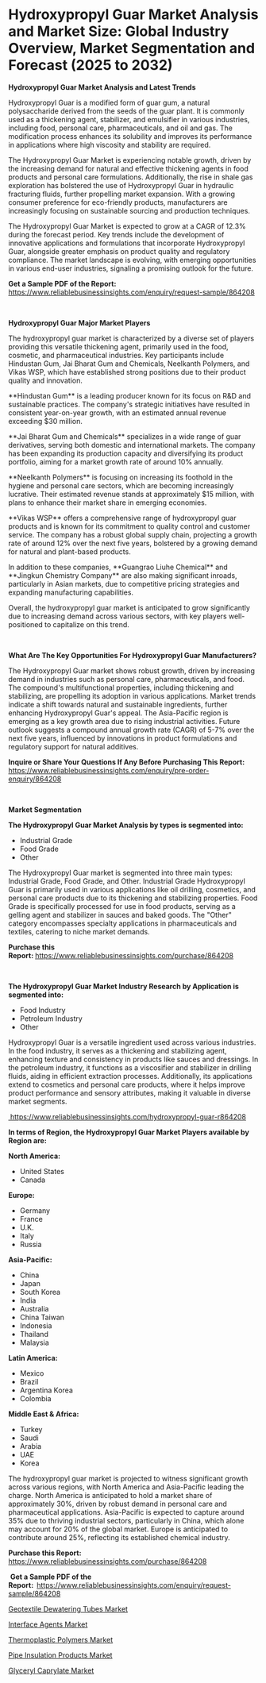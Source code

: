 <p><h1>Hydroxypropyl Guar Market Analysis and Market Size: Global Industry Overview, Market Segmentation and Forecast (2025 to 2032)</h1></p><p><strong>Hydroxypropyl Guar Market Analysis and Latest Trends</strong></p>
<p><p>Hydroxypropyl Guar is a modified form of guar gum, a natural polysaccharide derived from the seeds of the guar plant. It is commonly used as a thickening agent, stabilizer, and emulsifier in various industries, including food, personal care, pharmaceuticals, and oil and gas. The modification process enhances its solubility and improves its performance in applications where high viscosity and stability are required.</p><p>The Hydroxypropyl Guar Market is experiencing notable growth, driven by the increasing demand for natural and effective thickening agents in food products and personal care formulations. Additionally, the rise in shale gas exploration has bolstered the use of Hydroxypropyl Guar in hydraulic fracturing fluids, further propelling market expansion. With a growing consumer preference for eco-friendly products, manufacturers are increasingly focusing on sustainable sourcing and production techniques.</p><p>The Hydroxypropyl Guar Market is expected to grow at a CAGR of 12.3% during the forecast period. Key trends include the development of innovative applications and formulations that incorporate Hydroxypropyl Guar, alongside greater emphasis on product quality and regulatory compliance. The market landscape is evolving, with emerging opportunities in various end-user industries, signaling a promising outlook for the future.</p></p>
<p><strong>Get a Sample PDF of the Report:&nbsp;</strong> <a href="https://www.reliablebusinessinsights.com/enquiry/request-sample/864208?utm_campaign=75&utm_medium=2&utm_source=Github&utm_content=ia&utm_term=01042025&utm_id=hydroxypropyl-guar">https://www.reliablebusinessinsights.com/enquiry/request-sample/864208</a></p>
<p>&nbsp;</p>
<p><strong>Hydroxypropyl Guar Major Market Players</strong></p>
<p><p>The hydroxypropyl guar market is characterized by a diverse set of players providing this versatile thickening agent, primarily used in the food, cosmetic, and pharmaceutical industries. Key participants include Hindustan Gum, Jai Bharat Gum and Chemicals, Neelkanth Polymers, and Vikas WSP, which have established strong positions due to their product quality and innovation.</p><p>**Hindustan Gum** is a leading producer known for its focus on R&D and sustainable practices. The company's strategic initiatives have resulted in consistent year-on-year growth, with an estimated annual revenue exceeding $30 million. </p><p>**Jai Bharat Gum and Chemicals** specializes in a wide range of guar derivatives, serving both domestic and international markets. The company has been expanding its production capacity and diversifying its product portfolio, aiming for a market growth rate of around 10% annually. </p><p>**Neelkanth Polymers** is focusing on increasing its foothold in the hygiene and personal care sectors, which are becoming increasingly lucrative. Their estimated revenue stands at approximately $15 million, with plans to enhance their market share in emerging economies.</p><p>**Vikas WSP** offers a comprehensive range of hydroxypropyl guar products and is known for its commitment to quality control and customer service. The company has a robust global supply chain, projecting a growth rate of around 12% over the next five years, bolstered by a growing demand for natural and plant-based products.</p><p>In addition to these companies, **Guangrao Liuhe Chemical** and **Jingkun Chemistry Company** are also making significant inroads, particularly in Asian markets, due to competitive pricing strategies and expanding manufacturing capabilities.</p><p>Overall, the hydroxypropyl guar market is anticipated to grow significantly due to increasing demand across various sectors, with key players well-positioned to capitalize on this trend.</p></p>
<p>&nbsp;</p>
<p><strong>What Are The Key Opportunities For Hydroxypropyl Guar Manufacturers?</strong></p>
<p><p>The Hydroxypropyl Guar market shows robust growth, driven by increasing demand in industries such as personal care, pharmaceuticals, and food. The compound's multifunctional properties, including thickening and stabilizing, are propelling its adoption in various applications. Market trends indicate a shift towards natural and sustainable ingredients, further enhancing Hydroxypropyl Guar's appeal. The Asia-Pacific region is emerging as a key growth area due to rising industrial activities. Future outlook suggests a compound annual growth rate (CAGR) of 5-7% over the next five years, influenced by innovations in product formulations and regulatory support for natural additives.</p></p>
<p><strong>Inquire or Share Your Questions If Any Before Purchasing This Report:</strong> <a href="https://www.reliablebusinessinsights.com/enquiry/pre-order-enquiry/864208?utm_campaign=75&utm_medium=2&utm_source=Github&utm_content=ia&utm_term=01042025&utm_id=hydroxypropyl-guar">https://www.reliablebusinessinsights.com/enquiry/pre-order-enquiry/864208</a></p>
<p>&nbsp;</p>
<p><strong>Market Segmentation</strong></p>
<p><strong>The Hydroxypropyl Guar Market Analysis by types is segmented into:</strong></p>
<p><ul><li>Industrial Grade</li><li>Food Grade</li><li>Other</li></ul></p>
<p><p>The Hydroxypropyl Guar market is segmented into three main types: Industrial Grade, Food Grade, and Other. Industrial Grade Hydroxypropyl Guar is primarily used in various applications like oil drilling, cosmetics, and personal care products due to its thickening and stabilizing properties. Food Grade is specifically processed for use in food products, serving as a gelling agent and stabilizer in sauces and baked goods. The "Other" category encompasses specialty applications in pharmaceuticals and textiles, catering to niche market demands.</p></p>
<p><strong>Purchase this Report:&nbsp;</strong><a href="https://www.reliablebusinessinsights.com/purchase/864208?utm_campaign=75&utm_medium=2&utm_source=Github&utm_content=ia&utm_term=01042025&utm_id=hydroxypropyl-guar">https://www.reliablebusinessinsights.com/purchase/864208</a></p>
<p>&nbsp;</p>
<p><strong>The Hydroxypropyl Guar Market Industry Research by Application is segmented into:</strong></p>
<p><ul><li>Food Industry</li><li>Petroleum Industry</li><li>Other</li></ul></p>
<p><p>Hydroxypropyl Guar is a versatile ingredient used across various industries. In the food industry, it serves as a thickening and stabilizing agent, enhancing texture and consistency in products like sauces and dressings. In the petroleum industry, it functions as a viscosifier and stabilizer in drilling fluids, aiding in efficient extraction processes. Additionally, its applications extend to cosmetics and personal care products, where it helps improve product performance and sensory attributes, making it valuable in diverse market segments.</p></p>
<p><a href="https://www.reliablebusinessinsights.com/hydroxypropyl-guar-r864208?utm_campaign=75&utm_medium=2&utm_source=Github&utm_content=ia&utm_term=01042025&utm_id=hydroxypropyl-guar">&nbsp;https://www.reliablebusinessinsights.com/hydroxypropyl-guar-r864208</a></p>
<p><strong>In terms of Region, the Hydroxypropyl Guar Market Players available by Region are:</strong></p>
<p>
    <p> <strong> North America: </strong>
        <ul>
            <li>United States</li>
            <li>Canada</li>
        </ul>
        </p> 
    <p> <strong> Europe: </strong>
        <ul>
            <li>Germany</li>
            <li>France</li>
            <li>U.K.</li>
            <li>Italy</li>
            <li>Russia</li>
        </ul>
        </p> 
    <p> <strong> Asia-Pacific: </strong>
        <ul>
            <li>China</li>
            <li>Japan</li>
            <li>South Korea</li>
            <li>India</li>
            <li>Australia</li>
            <li>China Taiwan</li>
            <li>Indonesia</li>
            <li>Thailand</li>
            <li>Malaysia</li>
        </ul>
        </p> 
    <p> <strong> Latin America: </strong>
        <ul>
            <li>Mexico</li>
            <li>Brazil</li>
            <li>Argentina Korea</li>
            <li>Colombia</li>
        </ul>
        </p> 
    <p> <strong> Middle East & Africa: </strong>
        <ul>
            <li>Turkey</li>
            <li>Saudi</li>
            <li>Arabia</li>
            <li>UAE</li>
            <li>Korea</li>
        </ul>
    </p>
    </p>
<p><p>The hydroxypropyl guar market is projected to witness significant growth across various regions, with North America and Asia-Pacific leading the charge. North America is anticipated to hold a market share of approximately 30%, driven by robust demand in personal care and pharmaceutical applications. Asia-Pacific is expected to capture around 35% due to thriving industrial sectors, particularly in China, which alone may account for 20% of the global market. Europe is anticipated to contribute around 25%, reflecting its established chemical industry.</p></p>
<p><strong>Purchase this Report: </strong><a href="https://www.reliablebusinessinsights.com/purchase/864208?utm_campaign=75&utm_medium=2&utm_source=Github&utm_content=ia&utm_term=01042025&utm_id=hydroxypropyl-guar">https://www.reliablebusinessinsights.com/purchase/864208</a></p>
<p>&nbsp;<strong>Get a Sample PDF of the Report:&nbsp;&nbsp;</strong><a href="https://www.reliablebusinessinsights.com/enquiry/request-sample/864208?utm_campaign=75&utm_medium=2&utm_source=Github&utm_content=ia&utm_term=01042025&utm_id=hydroxypropyl-guar">https://www.reliablebusinessinsights.com/enquiry/request-sample/864208</a></p>
<p><strong></strong></p>
<p><p><a href="https://github.com/godutetraeva/Market-Research-Report-List-1/blob/main/geotextile-dewatering-tubes-market.md?utm_campaign=75&utm_medium=2&utm_source=Github&utm_content=ia&utm_term=01042025&utm_id=hydroxypropyl-guar">Geotextile Dewatering Tubes Market</a></p><p><a href="https://github.com/cernkomlkawi/Market-Research-Report-List-1/blob/main/interface-agents-market.md?utm_campaign=75&utm_medium=2&utm_source=Github&utm_content=ia&utm_term=01042025&utm_id=hydroxypropyl-guar">Interface Agents Market</a></p><p><a href="https://github.com/trossdushi7u/Market-Research-Report-List-1/blob/main/thermoplastic-polymers-market.md?utm_campaign=75&utm_medium=2&utm_source=Github&utm_content=ia&utm_term=01042025&utm_id=hydroxypropyl-guar">Thermoplastic Polymers Market</a></p><p><a href="https://github.com/abuegalawixo/Market-Research-Report-List-1/blob/main/pipe-insulation-products-market.md?utm_campaign=75&utm_medium=2&utm_source=Github&utm_content=ia&utm_term=01042025&utm_id=hydroxypropyl-guar">Pipe Insulation Products Market</a></p><p><a href="https://github.com/boonegoicks7/Market-Research-Report-List-1/blob/main/glyceryl-caprylate-market.md?utm_campaign=75&utm_medium=2&utm_source=Github&utm_content=ia&utm_term=01042025&utm_id=hydroxypropyl-guar">Glyceryl Caprylate Market</a></p></p>